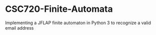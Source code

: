 # CSC720-Finite-Automata
Implementing a JFLAP finite automaton in Python 3 to recognize a valid email address

